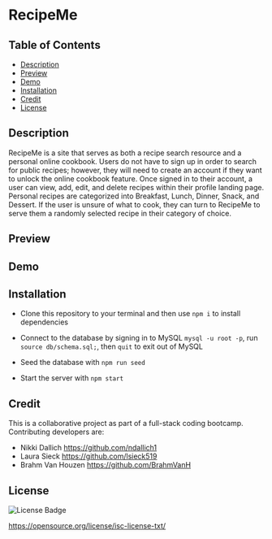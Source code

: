 # RecipeMe

## Table of Contents
* [Description](#description)
* [Preview](#preview)
* [Demo](#demo)
* [Installation](#installation)
* [Credit](#credit)
* [License](#license)


## Description

RecipeMe is a site that serves as both a recipe search resource and a personal online cookbook. Users do not have to sign up in order to search for public recipes; however, they will need to create an account if they want to unlock the online cookbook feature. Once signed in to their account, a user can view, add, edit, and delete recipes within their profile landing page. Personal recipes are categorized into Breakfast, Lunch, Dinner, Snack, and Dessert. If the user is unsure of what to cook, they can turn to RecipeMe to serve them a randomly selected recipe in their category of choice. 

## Preview

## Demo 

## Installation
- Clone this repository to your terminal and then use `npm i` to install dependencies 

- Connect to the database by signing in to MySQL `mysql -u root -p`, run `source db/schema.sql;`, then `quit` to exit out of MySQL

- Seed the database with `npm run seed`

- Start the server with `npm start`

## Credit 
This is a collaborative project as part of a full-stack coding bootcamp. Contributing developers are:
- Nikki Dallich https://github.com/ndallich1
- Laura Sieck https://github.com/lsieck519
- Brahm Van Houzen https://github.com/BrahmVanH

## License
![License Badge](https://img.shields.io/static/v1?label=License&message=ISC&color=green)

https://opensource.org/license/isc-license-txt/